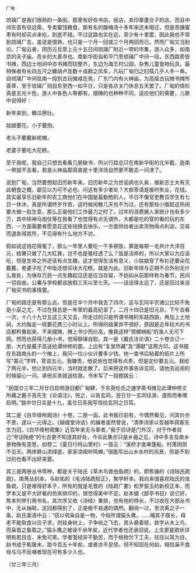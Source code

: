     厂甸 

   琉璃厂是我们很熟的一条街。那里有好些书店，纸店，卖印章墨合子的店，而且中间东首有信远斋，专卖蜜饯糖食，那有名的酸梅汤十多年来还未喝过，但是杏脯蜜枣有时却买点来吃，到底不错。不过这路也实在远，至少有十里罢，因此我也不常到琉璃厂去，虽说是很熟，也只是一个月一回或三个月两回而已。然而厂甸又当别论。厂甸云者，阴历元旦至上元十五日间琉璃厂附近一带的市集，游人众多，如南京的夫子庙，吾乡的大善寺也。南新华街自和平门至琉璃厂中间一段，东西路旁皆书摊，西边土地祠中亦书摊而较整齐，东边为海王村公园，杂售儿童食物玩具，最特殊者有长四五尺之糖胡卢及数十成群之风车，凡玩厂甸归之妇孺几乎人手一串。自琉璃厂中间往南一段则古玩摊咸在焉，厂东门内有火神庙，为高级古玩摊书摊所荟萃，至于琉璃厂则自东至西一如平日，只是各店关门休息五天罢了。厂甸的情形真是五光十色，游人中各色人等都有，摆摊的也种种不同，适应他们的需要，儿歌中说得好：

   新年来到，糖瓜祭灶。

   姑娘要花，小子要炮。

   老头子要戴新呢帽，

   老婆子要吃大花糕。

   至于我呢，我自己只想去看看几册破书，所以行踪总只在南新华街的北半截，迤南一带就不去看，若是火神庙那简直是十里洋场自然更不敢去一问津了。

   说到厂甸，当然要想起旧历新年来。旧历新年之为世诟病也久矣，维新志士大有灭此朝食之概，鄙见以为可不必也。问这有多少害处？大抵答语是废时失业，花钱。其实最享乐旧新年的农工商他们在中国是最勤勉的人，平日不像官吏教员学生有七日一休沐，真是所谓终岁作苦，这时候闲散几天也不为过，还有那些小贩趁这热闹要大做一批生意，那么正是他们工作最力之时了。过年的消费据人家统计也有多少万，其中除神马炮仗等在我看了也觉得有点无谓外，大都是吃的穿的看的玩的东西，一方面需要者愿意花这些钱换去快乐，一方面供给者出卖货物得点利润，交易而退各得其所，不见得有什么地方不对。

   假如说这钱花得冤了，那么一年里人要吃一千多顿饭，算是每顿一毛共计大洋百元，结果只做了几大缸粪，岂不也是冤枉透了么？饭是活命的，所以大家以为应该吃，但是生命之外还该有点生趣，这才觉得生活有意义，小姑娘穿了布衫还要朵花戴戴，老婆子吃了中饭还想买块大花糕，就是为此。旧新年除与正朔不合外别无什么害处，为保存万民一点生趣起见还是应当存留，不妨如从前那样称为春节，民间一切自由，公署与学校都该放假三天以至七天。——话说得太远了，还是回过来谈厂甸买书的事情罢。

   厂甸的路还是有那么远，但是在半个月中我去了四次，这与玄同半农诸公比较不免是小巫之尤，不过在我总是一年里的最高纪录了。二月十四日是旧元旦，下午去看一次，十八十九廿五这三天又去，所走过的只是所谓书摊的东路西路，再加上土地祠，大约每走一转要花费三小时以上。所得的结果并不很好，原因是近年较大的书店都矜重起来，不来摆摊，摊上书少而价高，像我这样“爬螺蛳船”的渔人无可下网。然而也获得几册小书，觉得聊堪自慰。其一是《戴氏注论语》二十卷合订一册，大约是戴子高送给谭仲修的罢，上边有“复堂所藏”及“谭献”这两方印。这书摆在东路南头的一个摊上，我问一位小伙计要多少钱，他一查书后粘着的纸片上所写“美元”字样，答说五元。我嫌贵，他说他也觉得有点贵，但是定价要五元。我给了两元半，他让到四元半，当时就走散了。后来把这件事告诉玄同，请他去巡阅的时候留心一问，承他买来就送给我，书末写了一段题跋云：

   “民国廿三年二月廿日启明游旧都厂甸肆，于东莞伦氏之通学斋书摊见此谭仲修丈所藏之戴子高先生《论语注》，悦之，以告玄同，翌日廿一玄同往游，遂购而奉赠启明。”跋中廿日实是十九，盖廿日系我写信给玄同之日耳。

   其二是《白华绛柎阁诗》十卷，二册一函。此书我已前有，今偶然看见，问其价亦不贵，遂以一元得之。《越缦堂诗话》的编者虽然曾说，“清季诗家以吾越李莼客先生为冠，《白华绛柎阁集》近百年来无与辈者，”我于旧诗是门外汉，对于作者自己“夸诩殆绝”的七古更不知道其好处，今买此集亦只是乡曲之见，诗中多言及故乡景物殊有意思，如卷二《夏日行柯山里村》一首云：“溪桥才度庳篷船，村落阴阴不见天。两岸屏山浓绿底，家家凉阁听鸣蝉。”很能写出山乡水村的风景，但是不到过的也看不出好来罢。

   其三是两册丛书零种，都是关于陆氏《草木鸟兽虫鱼疏》的，即焦循的《诗陆氏疏疏》，南菁丛刻本，与赵佑的《毛诗陆疏校正》，聚学轩本。我向来很喜欢陆氏的虫鱼疏，只是难得好本子，所有的就是毛晋的《陆疏广要》和罗振玉的新校正本，而罗本又是不大好看的仿宋排印的，很觉得美中不足。赵本据《郘亭书目》说它好，焦本列举引用书名，其次序又依《诗经》重排，也有他的特长，不过收在大部丛书中，无从抽取，这回都得到了，正是极不易遇的偶然。翻阅一过，至流离之子一条，赵氏案语中云：“窃以鸮枭自是一物，今俗所谓猫头鹰，……哺其子既长，母老不能取食以应子求，则挂身树上，子争啖之飞去，其头悬着枝，故字从木上鸟，而枭首之象取之。”猫头鹰之被诬千余年矣，近代学者也还承旧说，上文更是疏状详明有若目击，未免可笑。学者笺经非不勤苦，而于格物欠下工夫，往往以耳为目，赵书成于乾隆末，距今百五十年矣，或者亦不足怪，但不知现在何如，相信枭不食母与乌不反哺者现在可有多少人也。

   （廿三年三月）

